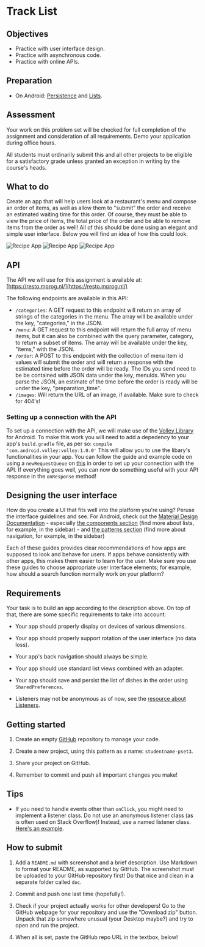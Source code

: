 # Track List

## Objectives

- Practice with user interface design.
- Practice with asynchronous code.
- Practice with online APIs.

## Preparation

- On Android: [Persistence](/android/persistence) and [Lists](/android/lists).


## Assessment
Your work on this problem set will be checked for full completion of the assignment and consideration of all requirements. Demo your application during office hours.

All students must ordinarily submit this and all other projects to be eligible for a satisfactory grade unless granted an exception in writing by the course's heads.


## What to do
Create an app that will help users look at a restaurant's menu and compose an order of items, as well as allow them to "submit" the order and receive an estimated waiting time for this order. Of course, they must be able to view the price of items, the total price of the order and be able to remove items from the order as well! All of this should be done using an elegant and simple user interface. Below you will find an idea of how this could look.

![Recipe App](rec1.png) ![Recipe App](rec2.png) ![Recipe App](rec3.png)

## API
The API we will use for this assignment is available at: [https://resto.mprog.nl/](https://resto.mprog.nl/)

The following endpoints are available in this API:

* `/categories`: A GET request to this endpoint will return an array of strings of the categories in the menu. The array will be available under the key, "categories," in the JSON.
* `/menu`: A GET request to this endpoint will return the full array of menu items, but it can also be combined with the query parameter, category, to return a subset of items. The array will be available under the key, "items," with the JSON.
* `/order`: A POST to this endpoint with the collection of menu item id values will submit the order and will return a response with the estimated time before the order will be ready. The IDs you send need to be be contained with JSON data under the key, menuIds. When you parse the JSON, an estimate of the time before the order is ready will be under the key, "preparation_time".
* `/images`: Will return the URL of an image, if available. Make sure to check for 404's!

### Setting up a connection with the API

To set up a connection with the API, we will make use of the [Volley Library](https://developer.android.com/training/volley/index.html) for Android. To make this work you will need to add a depedency to your app's `build.gradle` file, as per so: `compile 'com.android.volley:volley:1.0.0'` This will allow you to use the libary's functionalities in your app. You can follow the guide and example code on using a `newRequestQueue` on [this](https://developer.android.com/training/volley/simple.html) in order to set up your connection with the API. If everything goes well, you can now do something useful with your API response in the `onResponse` method!

## Designing the user interface

How do you create a UI that fits well into the platform you're using? Peruse the interface guidelines and see. For Android, check out the [Material Design Documentation](https://developer.android.com/design/index.html)
	- especially [the components section](https://material.google.com/components/bottom-navigation.html) (find more about lists, for example, in the sidebar)
	- and [the patterns section](https://material.google.com/patterns/confirmation-acknowledgement.html) (find more about navigation, for example, in the sidebar)

Each of these guides provides clear recommendations of how apps are supposed to look and behave for users. If apps behave consistently with other apps, this makes them easier to learn for the user. Make sure you use these guides to choose appropriate user interface elements; for example, how should a search function normally work on your platform?


## Requirements

Your task is to build an app according to the description above. On top of that, there are some specific requirements to take into account:

- Your app should properly display on devices of various dimensions.

- Your app should properly support rotation of the user interface (no data loss).

- Your app's back navigation should always be simple.

- Your app should use standard list views combined with an adapter.

- Your app should save and persist the list of dishes in the order using `SharedPreferences`.

- Listeners may not be anonymous as of now, see the [resource about Listeners](/android/listeners).


## Getting started

1. Create an empty [GitHub](https://www.github.com/) repository to manage your code.

2. Create a new project, using this pattern as a name: `studentname-pset3`.

3. Share your project on GitHub.

4. Remember to commit and push all important changes you make!


## Tips

- If you need to handle events other than `onClick`, you might need to implement a listener class. Do not use an anonymous listener class (as is often used on Stack Overflow)! Instead, use a named listener class. [Here's an example](http://www.fredosaurus.com/notes-java/GUI/events/inner_class_listener.html).


## How to submit

1. Add a `README.md` with screenshot and a brief description. Use Markdown to format your README, as supported by GitHub. The screenshot must be uploaded to your GitHub repository first! Do that nice and clean in a separate folder called `doc`.

2. Commit and push one last time (hopefully!).

3. Check if your project actually works for other developers! Go to the GitHub webpage for your repository and use the "Download zip" button. Unpack that zip somewhere unusual (your Desktop maybe?) and try to open and run the project.

4. When all is set, paste the GitHub repo URL in the textbox, below!
